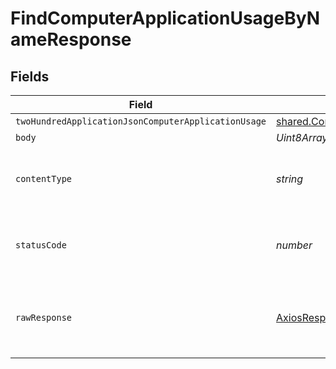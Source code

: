 # FindComputerApplicationUsageByNameResponse


## Fields

| Field                                                                                       | Type                                                                                        | Required                                                                                    | Description                                                                                 |
| ------------------------------------------------------------------------------------------- | ------------------------------------------------------------------------------------------- | ------------------------------------------------------------------------------------------- | ------------------------------------------------------------------------------------------- |
| `twoHundredApplicationJsonComputerApplicationUsage`                                         | [shared.ComputerApplicationUsage](../../../sdk/models/shared/computerapplicationusage.md)[] | :heavy_minus_sign:                                                                          | OK                                                                                          |
| `body`                                                                                      | *Uint8Array*                                                                                | :heavy_minus_sign:                                                                          | N/A                                                                                         |
| `contentType`                                                                               | *string*                                                                                    | :heavy_check_mark:                                                                          | HTTP response content type for this operation                                               |
| `statusCode`                                                                                | *number*                                                                                    | :heavy_check_mark:                                                                          | HTTP response status code for this operation                                                |
| `rawResponse`                                                                               | [AxiosResponse](https://axios-http.com/docs/res_schema)                                     | :heavy_minus_sign:                                                                          | Raw HTTP response; suitable for custom response parsing                                     |